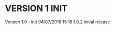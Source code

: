 
VERSION 1  INIT
===============

   Version 1.0 - init
      04/07/2018 15:18  1.0.2  initial release